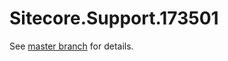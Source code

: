 # Sitecore.Support.173501

See [master branch](https://github.com/sitecoresupport/Sitecore.Support.173501) for details.